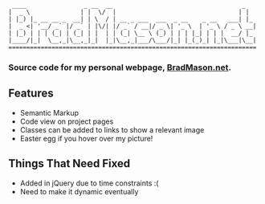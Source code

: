 ```
 ____                _ __  __                                    _   
|  _ \              | |  \/  |                                  | |  
| |_) |_ __ __ _  __| | \  / | __ _ ___  ___  _ __    _ __   ___| |_ 
|  _ <| '__/ _` |/ _` | |\/| |/ _` / __|/ _ \| '_ \  | '_ \ / _ \ __|
| |_) | | | (_| | (_| | |  | | (_| \__ \ (_) | | | |_| | | |  __/ |_ 
|____/|_|  \__,_|\__,_|_|  |_|\__,_|___/\___/|_| |_(_)_| |_|\___|\__|
=====================================================================
```
### Source code for my personal webpage, [BradMason.net](http://BradMason.net/).

## Features
* Semantic Markup
* Code view on project pages
* Classes can be added to links to show a relevant image
* Easter egg if you hover over my picture!

## Things That Need Fixed
* Added in jQuery due to time constraints :(
* Need to make it dynamic eventually